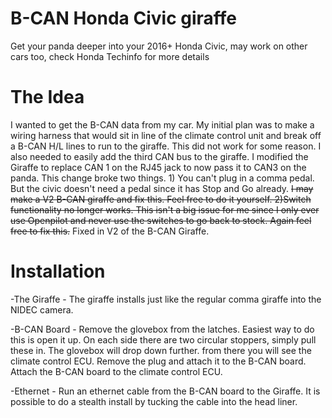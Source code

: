 B-CAN Honda Civic giraffe
====

Get your panda deeper into your 2016+ Honda Civic, may work on other cars too, check Honda Techinfo for more details

The Idea  
====

I wanted to get the B-CAN data from my car. My initial plan was to make a wiring harness that would sit in line of the climate control unit and break off a B-CAN H/L lines to run to the giraffe.
This did not work for some reason. I also needed to easily add the third CAN bus to the giraffe. I modified the Giraffe to replace CAN 1 on the RJ45 jack to now pass it to CAN3 on the panda. This change broke two things. 1) You can't plug in a comma pedal. But the civic doesn't need a pedal since it has Stop and Go already. <s>I may make a V2 B-CAN giraffe and fix this. Feel free to do it yourself. 2)Switch functionality no longer works. This isn't a big issue for me since I only ever use Openpilot and never use the switches to go back to stock. Again feel free to fix this.</s> Fixed in V2 of the B-CAN Giraffe.

Installation
====

-The Giraffe - The giraffe installs just like the regular comma giraffe into the NIDEC camera.

-B-CAN Board - Remove the glovebox from the latches. Easiest way to do this is open it up. On each side there are two circular stoppers, simply pull these in. The glovebox will drop down further. from there you will see the climate control ECU. Remove the plug and attach it to the B-CAN board. Attach the B-CAN board to the climate control ECU.

-Ethernet - Run an ethernet cable from the B-CAN board to the Giraffe. It is possible to do a stealth install by tucking the cable into the head liner.
